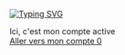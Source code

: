 [![Typing SVG](https://readme-typing-svg.demolab.com?font=Fira+Code&weight=900&size=49&pause=1000&color=C8C8C8&background=ECFBFF00&vCenter=true&width=700&height=100&lines=web%2Fmobile;React%2FRedux;Bootstrap%2FTailwindcss;Laravel;Node+JS%2FExpress+JS;FastAPI)](https://git.io/typing-svg)

Ici, c'est mon compte active<br/>
[Aller vers mon compte 0](https://github.com/marcellinrabe)
